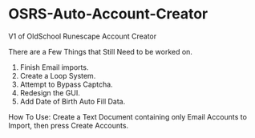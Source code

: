 # OSRS-Auto-Account-Creator
V1 of OldSchool Runescape Account Creator


There are a Few Things that Still Need to be worked on.

1. Finish Email imports.
2. Create a Loop System.
3. Attempt to Bypass Captcha.
4. Redesign the GUI.
5. Add Date of Birth Auto Fill Data.

How To Use: Create a Text Document containing only Email Accounts to Import, then press Create Accounts.
